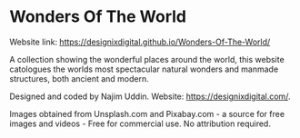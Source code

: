 # Wonders Of The World

Website link: https://designixdigital.github.io/Wonders-Of-The-World/

A collection showing the wonderful places around the world, this website catologues the worlds most spectacular natural wonders and manmade structures, both ancient and modern.

Designed and coded by Najim Uddin. Website: https://designixdigital.com/.

Images obtained from Unsplash.com and Pixabay.com - a source for free images and videos - Free for commercial use. No attribution required.

